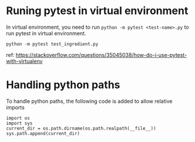 # Runing pytest in virtual environment

In virtual environment, you need to run `python -m pytest <test-name>.py` to run pytest in virtual environment.
```
python -m pytest test_ingredient.py
```
ref: https://stackoverflow.com/questions/35045038/how-do-i-use-pytest-with-virtualenv


# Handling python paths
To handle python paths, the following code is added to allow relative imports
```
import os
import sys
current_dir = os.path.dirname(os.path.realpath(__file__))
sys.path.append(current_dir)
```